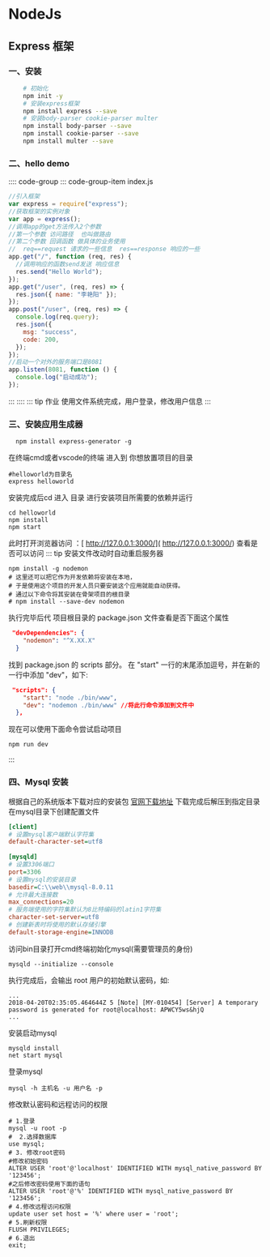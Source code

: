 # NodeJs

## Express 框架

### 一、安装
```bash
    # 初始化
    npm init -y
    # 安装express框架
    npm install express --save
    # 安装body-parser cookie-parser multer
    npm install body-parser --save
    npm install cookie-parser --save
    npm install multer --save
```
### 二、hello demo
:::: code-group
::: code-group-item index.js
```javascript 
//引入框架
var express = require("express");
//获取框架的实例对象
var app = express();
//调用app的get方法传入2个参数
//第一个参数 访问路径  也叫做路由
//第二个参数 回调函数 做具体的业务使用
//  req==request 请求的一些信息  res==response 响应的一些
app.get("/", function (req, res) {
  //调用响应的函数send发送 响应信息
  res.send("Hello World");
});
app.get("/user", (req, res) => {
  res.json({ name: "李艳阳" });
});
app.post("/user", (req, res) => {
  console.log(req.query);
  res.json({
    msg: "success",
    code: 200,
  });
});
//启动一个对外的服务端口是8081
app.listen(8081, function () {
  console.log("启动成功");
});

```
:::
::::
::: tip 作业
使用文件系统完成，用户登录，修改用户信息
:::
### 三、安装应用生成器
```shell
  npm install express-generator -g
```
在终端cmd或者vscode的终端 进入到 你想放置项目的目录
```shell
#helloworld为目录名
express helloworld 
```
安装完成后cd 进入 目录 进行安装项目所需要的依赖并运行
```shell
cd helloworld
npm install
npm start
```
此时打开浏览器访问 ：[ http://127.0.0.1:3000/]( http://127.0.0.1:3000/) 查看是否可以访问
::: tip 安装文件改动时自动重启服务器
```shell
npm install -g nodemon
# 这里还可以把它作为开发依赖将安装在本地，
# 于是使用这个项目的开发人员只要安装这个应用就能自动获得。
# 通过以下命令将其安装在骨架项目的根目录 
# npm install --save-dev nodemon
```
执行完毕后代 项目根目录的 package.json 文件查看是否下面这个属性
```json
 "devDependencies": {
    "nodemon": "^X.XX.X"
  }
```
找到 package.json 的 scripts 部分。
在 "start" 一行的末尾添加逗号，并在新的一行中添加 "dev"，如下:
```json
 "scripts": {
    "start": "node ./bin/www",
    "dev": "nodemon ./bin/www" //将此行命令添加到文件中
  },
```
现在可以使用下面命令尝试启动项目
```shell 
npm run dev
```
:::
### 四、Mysql 安装
根据自己的系统版本下载对应的安装包
[官网下载地址](https://dev.mysql.com/downloads/mysql/)
下载完成后解压到指定目录<br>
在mysql目录下创建配置文件
```ini
[client]
# 设置mysql客户端默认字符集
default-character-set=utf8
 
[mysqld]
# 设置3306端口
port=3306
# 设置mysql的安装目录
basedir=C:\\web\\mysql-8.0.11
# 允许最大连接数
max_connections=20
# 服务端使用的字符集默认为8比特编码的latin1字符集
character-set-server=utf8
# 创建新表时将使用的默认存储引擎
default-storage-engine=INNODB
```
访问bin目录打开cmd终端初始化mysql(需要管理员的身份)
```shell
mysqld --initialize --console
```
执行完成后，会输出 root 用户的初始默认密码，如:
```shell
...
2018-04-20T02:35:05.464644Z 5 [Note] [MY-010454] [Server] A temporary password is generated for root@localhost: APWCY5ws&hjQ
...
```
安装启动mysql
```shell
mysqld install
net start mysql
```
登录mysql
```shell
mysql -h 主机名 -u 用户名 -p
```
修改默认密码和远程访问的权限
```shell
# 1.登录
mysql -u root -p
#  2.选择数据库
use mysql;
# 3. 修改root密码
#修改初始密码
ALTER USER 'root'@'localhost' IDENTIFIED WITH mysql_native_password BY '123456';
#之后修改密码使用下面的语句
ALTER USER 'root'@'%' IDENTIFIED WITH mysql_native_password BY '123456';
# 4.修改远程访问权限
update user set host = '%' where user = 'root';
# 5.刷新权限
FLUSH PRIVILEGES;
# 6.退出 
exit;
```
